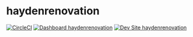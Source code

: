 # haydenrenovation

[![CircleCI](https://circleci.com/gh/MITLibraries/haydenrenovation.svg?style=shield)](https://circleci.com/gh/MITLibraries/haydenrenovation)
[![Dashboard haydenrenovation](https://img.shields.io/badge/dashboard-haydenrenovation-yellow.svg)](https://dashboard.pantheon.io/sites/57885519-1706-4745-8dc7-46858fee4673#dev/code)
[![Dev Site haydenrenovation](https://img.shields.io/badge/site-haydenrenovation-blue.svg)](http://dev-haydenrenovation.pantheonsite.io/)